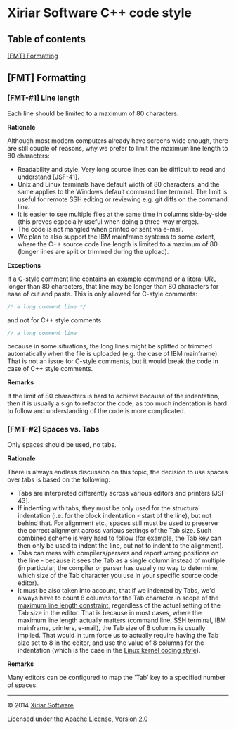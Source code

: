 Xiriar Software C++ code style
==============================

Table of contents
-----------------
[[FMT] Formatting](#fmt-formatting)

[FMT] Formatting
----------------

### [FMT-#1] Line length

Each line should be limited to a maximum of 80 characters.

**Rationale**

Although most modern computers already have screens wide enough, there are still
couple of reasons, why we prefer to limit the maximum line length to 80
characters:
* Readability and style. Very long source lines can be difficult to read and
  understand [JSF-41].
* Unix and Linux terminals have default width of 80 characters, and the same
  applies to the Windows default command line terminal. The limit is useful for
  remote SSH editing or reviewing e.g. git diffs on the command line.
* It is easier to see multiple files at the same time in columns side-by-side
  (this proves especially useful when doing a three-way merge).
* The code is not mangled when printed or sent via e-mail.
* We plan to also support the IBM mainframe systems to some extent, where the
  C++ source code line length is limited to a maximum of 80 (longer lines are
  split or trimmed during the upload).

**Exceptions**

If a C-style comment line contains an example command or a literal URL longer
than 80 characters, that line may be longer than 80 characters for ease of cut
and paste.
This is only allowed for C-style comments:
```cpp
/* a long comment line */
```
and not for C++ style comments
```cpp
// a long comment line
```
because in some situations, the long lines might be splitted or trimmed
automatically when the file is uploaded (e.g. the case of IBM mainframe). That
is not an issue for C-style comments, but it would break the code in case
of C++ style comments.

**Remarks**

If the limit of 80 characters is hard to achieve because of the indentation,
then it is usually a sign to refactor the code, as too much indentation is hard
to follow and understanding of the code is more complicated.

### [FMT-#2] Spaces vs. Tabs

Only spaces should be used, no tabs.

**Rationale**

There is always endless discussion on this topic, the decision to use spaces
over tabs is based on the following:
* Tabs are interpreted differently across various editors and printers [JSF-43].
* If indenting with tabs, they must be only used for the structural indentation
  (i.e. for the block indentation - start of the line), but not behind that. For
  alignment etc., spaces still must be used to preserve the correct alignment
  across various settings of the Tab size. Such combined scheme is very hard to
  follow (for example, the Tab key can then only be used to indent the line, but
  not to indent to the alignment).
* Tabs can mess with compilers/parsers and report wrong positions on the line -
  because it sees the Tab as a single column instead of multiple (in particular,
  the compiler or parser has usually no way to determine, which size of the Tab
  character you use in your specific source code editor).
* It must be also taken into account, that if we indented by Tabs, we'd always
  have to count 8 columns for the Tab character in scope of the [maximum line
  length constraint](#fmt-1-line-length "[FMT-#1] Line length"), regardless of the
  actual setting of the Tab size in the editor. That is because in most cases,
  where the maximum line length actually matters (command line, SSH terminal,
  IBM mainframe, printers, e-mail), the Tab size of 8 columns is usually
  implied. That would in turn force us to actually require having the Tab size
  set to 8 in the editor, and use the value of 8 columns for the indentation
  (which is the case in the [Linux kernel coding
  style](https://www.kernel.org/doc/Documentation/CodingStyle)).

**Remarks**

Many editors can be configured to map the 'Tab' key to a specified number of
spaces.

---

&copy; 2014 [Xiriar Software](http://www.xiriar.com/)

Licensed under the [Apache License, Version 2.0](LICENSE)
